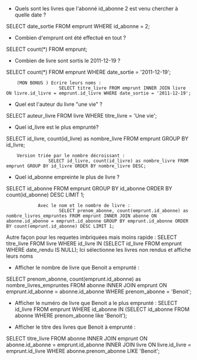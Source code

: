 - Quels sont les livres que l'abonné id_abonne 2 est venu chercher à quelle date ?

SELECT date_sortie FROM emprunt WHERE id_abonne = 2;





- Combien d'emprunt ont été effectué en tout ?

SELECT count(*) FROM emprunt;





- Combien de livre sont sortis le 2011-12-19 ?

SELECT count(*) FROM emprunt WHERE date_sortie = '2011-12-19';

        (MON BONUS ) Ecrire leurs noms : 
                        SELECT titre_livre FROM emprunt INNER JOIN livre ON livre.id_livre = emprunt.id_livre WHERE date_sortie = '2011-12-19';





- Quel est l'auteur du livre "une vie" ?

SELECT auteur_livre FROM livre WHERE titre_livre = 'Une vie';





- Quel id_livre est le plus emprunté?

SELECT id_livre, count(id_livre) as nombre_livre FROM emprunt GROUP BY id_livre;

        Version triée par le nombre décroissant :
                    SELECT id_livre, count(id_livre) as nombre_livre FROM emprunt GROUP BY id_livre ORDER BY nombre_livre DESC; 





- Quel id_abonne empreinte le plus de livre ?

SELECT id_abonne  FROM emprunt GROUP BY id_abonne ORDER BY count(id_abonne)  DESC LIMIT 1;  

                Avec le nom et le nombre de livre :
                        SELECT prenom_abonne, count(emprunt.id_abonne) as nombre_livres_empruntes FROM emprunt INNER JOIN abonne ON abonne.id_abonne = emprunt.id_abonne GROUP BY emprunt.id_abonne ORDER BY count(emprunt.id_abonne) DESC LIMIT 1; 






Autre façon pour les requetes imbriquées mais moins rapide : 
SELECT titre_livre FROM livre WHERE id_livre IN (SELECT id_livre FROM emprunt WHERE date_rendu IS NULL);
Ici sélectionne les livres non rendus et affiche leurs noms






- Afficher le nombre de livre que Benoit a emprunté :

SELECT prenom_abonne, count(emprunt.id_abonne) as nombre_livres_empruntes FROM abonne INNER JOIN emprunt ON emprunt.id_abonne = abonne.id_abonne WHERE prenom_abonne = 'Benoit';


- Afficher le numéro de livre que Benoit a le plus emprunté :
SELECT id_livre FROM emprunt WHERE id_abonne IN (SELECT id_abonne FROM abonne WHERE prenom_abonne like 'Benoit');





- Afficher le titre des livres que Benoit à emprunté :

SELECT titre_livre FROM abonne INNER JOIN emprunt ON abonne.id_abonne = emprunt.id_abonne INNER JOIN livre ON livre.id_livre = emprunt.id_livre WHERE abonne.prenom_abonne LIKE 'Benoit'; 


